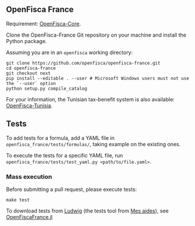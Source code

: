## OpenFisca France

Requirement: [OpenFisca-Core](https://github.com/openfisca/openfisca-core).

Clone the OpenFisca-France Git repository on your machine and install the Python package.

Assuming you are in an `openfisca` working directory:

```
git clone https://github.com/openfisca/openfisca-france.git
cd openfisca-france
git checkout next
pip install --editable . --user # Microsoft Windows users must not use the `--user` option
python setup.py compile_catalog
```

For your information, the Tunisian tax-benefit system is also available:
[OpenFisca-Tunisia](https://github.com/openfisca/openfisca-tunisia).

## Tests

To add tests for a formula, add a YAML file in `openfisca_france/tests/formulas/`, taking example on the existing ones.

To execute the tests for a specific YAML file, run `openfisca_france/tests/test_yaml.py <path/to/file.yaml>`.

### Mass execution

Before submitting a pull request, please execute tests:

    make test

To download tests from [Ludwig](https://mes-aides.gouv.fr/tests/)
(the tests tool from [Mes aides](https://mes-aides.gouv.fr/)),
see [OpenFiscaFrance.jl](https://github.com/openfisca/OpenFiscaFrance.jl)
